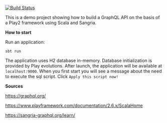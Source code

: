[![Build Status](https://travis-ci.org/PLGrudina/GraphQL_API_example.svg?branch=master)](https://travis-ci.org/PLGrudina/GraphQL_API_example) 

This is a demo project showing how to build a GraphQL API on the basis of a Play2 framework using Scala and Sangria.

**How to start**

Run an application:

`sbt run`

The application uses H2 database in-memory. Database initialization is provided by Play evolutions. After launch, the application will be available at `localhost:9000`. When you first start you will see a message about the need to execute the sql script. Click `Apply this script now!`

**Sources**

https://graphql.org/

https://www.playframework.com/documentation/2.6.x/ScalaHome

https://sangria-graphql.org/learn/



